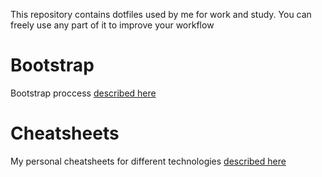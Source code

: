 
This repository contains dotfiles used by me for work and study.
You can freely use any part of it to improve your workflow

# Bootstrap

Bootstrap proccess [described here](bootstrap/readme.md)

# Cheatsheets

My personal cheatsheets for different technologies [described here](cheatsheets/readme.md)

